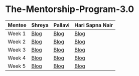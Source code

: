 # The-Mentorship-Program-3.0

| Mentee  | Shreya | Pallavi | Hari Sapna Nair |
| ------------- | ------------- | ------------- | ------------- |
| Week 1  | [Blog](https://medium.com/@shreya.pawaskar/women-who-code-mentorship-program-3-0-week-1-7b407b3707cb) | [Blog](https://medium.com/@pallavithukral21/women-who-code-delhi-mentorship-program-3-0-week-1-f1b9264f9a3f) | [Blog](https://sapna2001.medium.com/women-who-code-delhi-mentorship-week-1-7d30d78d08ea) |
| Week 2  | [Blog]() | [Blog](https://medium.com/@pallavithukral21/women-who-code-delhi-mentorship-program-3-0-week-2-ca29dbc8ce7) | [Blog](https://sapna2001.medium.com/women-who-code-delhi-mentorship-week-2-45ab0873defd) |
| Week 3  | [Blog]() | [Blog](https://medium.com/@pallavithukral21/women-who-code-delhi-mentorship-program-3-0-week-3-d345bf41ac38) | [Blog](https://sapna2001.medium.com/women-who-code-delhi-mentorship-week-3-d2bf218705e3) |
| Week 4  | [Blog]() | [Blog]() | [Blog]() |
| Week 5  | [Blog]() | [Blog]() | [Blog]() |
